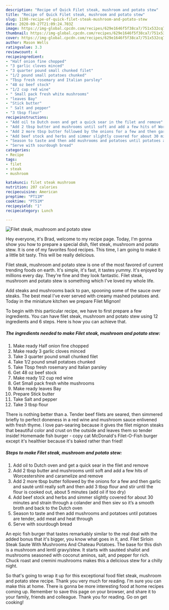 ```yaml
---
description: "Recipe of Quick Filet steak, mushroom and potato stew"
title: "Recipe of Quick Filet steak, mushroom and potato stew"
slug: 1198-recipe-of-quick-filet-steak-mushroom-and-potato-stew
date: 2020-09-27T21:09:24.703Z
image: https://img-global.cpcdn.com/recipes/629e1646f5f38ca7/751x532cq70/filet-steak-mushroom-and-potato-stew-recipe-main-photo.jpg
thumbnail: https://img-global.cpcdn.com/recipes/629e1646f5f38ca7/751x532cq70/filet-steak-mushroom-and-potato-stew-recipe-main-photo.jpg
cover: https://img-global.cpcdn.com/recipes/629e1646f5f38ca7/751x532cq70/filet-steak-mushroom-and-potato-stew-recipe-main-photo.jpg
author: Mason Wells
ratingvalue: 3.3
reviewcount: 4
recipeingredient:
- "Half onion fine chopped"
- "3 garlic cloves minced"
- "3 quarter pound small chunked filet"
- "1/2 pound small potatoes chunked"
- "Tbsp fresh rosemary and Italian parsley"
- "48 oz beef stock"
- "1/2 cup red wine"
- " Small pack fresh white mushrooms"
- "leaves Bay"
- "Stick butter"
- " Salt and pepper"
- "3 tbsp flour"
recipeinstructions:
- "Add oil to Dutch oven and get a quick sear in the filet and remove"
- "Add 2 tbsp butter and mushrooms until soft and add a few hits of Worcestershire and caramelize and remove"
- "Add 2 more tbsp butter followed by the onions for a few and then garlic and sauté until really soft and then add 3 tbsp flour and stir until the flour is cooked out, about 5 minutes (add oil if too dry)"
- "Add beef stock and herbs and simmer slightly covered for about 30 minutes and strain through a colander and then siev so it’s a smooth broth and back to the Dutch oven"
- "Season to taste and then add mushrooms and potatoes until potatoes are tender, add meat and heat through"
- "Serve with sourdough bread"
categories:
- Recipe
tags:
- filet
- steak
- mushroom

katakunci: filet steak mushroom 
nutrition: 207 calories
recipecuisine: American
preptime: "PT11M"
cooktime: "PT51M"
recipeyield: "1"
recipecategory: Lunch

---
```



![Filet steak, mushroom and potato stew](https://img-global.cpcdn.com/recipes/629e1646f5f38ca7/751x532cq70/filet-steak-mushroom-and-potato-stew-recipe-main-photo.jpg)

Hey everyone, it's Brad, welcome to my recipe page. Today, I'm gonna show you how to prepare a special dish, filet steak, mushroom and potato stew. It is one of my favorites food recipes. This time, I am going to make it a little bit tasty. This will be really delicious.

Filet steak, mushroom and potato stew is one of the most favored of current trending foods on earth. It's simple, it's fast, it tastes yummy. It's enjoyed by millions every day. They're fine and they look fantastic. Filet steak, mushroom and potato stew is something which I've loved my whole life.

Add steaks and mushrooms back to pan, spooning some of the sauce over steaks. The best meal I&#39;ve ever served with creamy mashed potatoes and. Today in the miniature kitchen we prepare Filet Mignon!


To begin with this particular recipe, we have to first prepare a few ingredients. You can have filet steak, mushroom and potato stew using 12 ingredients and 6 steps. Here is how you can achieve that.

<!--inarticleads1-->

##### The ingredients needed to make Filet steak, mushroom and potato stew:

1. Make ready Half onion fine chopped
1. Make ready 3 garlic cloves minced
1. Take 3 quarter pound small chunked filet
1. Take 1/2 pound small potatoes chunked
1. Take Tbsp fresh rosemary and Italian parsley
1. Get 48 oz beef stock
1. Make ready 1/2 cup red wine
1. Get  Small pack fresh white mushrooms
1. Make ready leaves Bay
1. Prepare Stick butter
1. Take  Salt and pepper
1. Take 3 tbsp flour


There is nothing better than a. Tender beef filets are seared, then simmered briefly to perfect doneness in a red wine and mushroom sauce enlivened with fresh thyme. I love pan-searing because it gives the filet mignon steaks that beautiful color and crust on the outside and leaves them so tender inside! Homemade fish burger - copy cat McDonald&#39;s Filet-O-Fish burger except it&#39;s healthier because it&#39;s baked rather than fried! 

<!--inarticleads2-->

##### Steps to make Filet steak, mushroom and potato stew:

1. Add oil to Dutch oven and get a quick sear in the filet and remove
1. Add 2 tbsp butter and mushrooms until soft and add a few hits of Worcestershire and caramelize and remove
1. Add 2 more tbsp butter followed by the onions for a few and then garlic and sauté until really soft and then add 3 tbsp flour and stir until the flour is cooked out, about 5 minutes (add oil if too dry)
1. Add beef stock and herbs and simmer slightly covered for about 30 minutes and strain through a colander and then siev so it’s a smooth broth and back to the Dutch oven
1. Season to taste and then add mushrooms and potatoes until potatoes are tender, add meat and heat through
1. Serve with sourdough bread


An epic fish burger that tastes remarkably similar to the real deal with the added bonus that it&#39;s bigger, you know what goes in it, and. Filet Sirloin Steak Saute With Mushrooms And Chateau Potatoes. The base for this dish is a mushroom and lentil gravy/stew. It starts with sautéed shallot and mushrooms seasoned with coconut aminos, salt, and pepper for rich. Chuck roast and cremini mushrooms makes this a delicious stew for a chilly night. 

So that's going to wrap it up for this exceptional food filet steak, mushroom and potato stew recipe. Thank you very much for reading. I'm sure you can make this at home. There is gonna be more interesting food at home recipes coming up. Remember to save this page on your browser, and share it to your family, friends and colleague. Thank you for reading. Go on get cooking!

